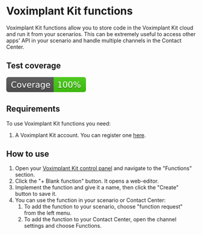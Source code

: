 # Voximplant Kit functions

Voximplant Kit functions allow you to store code in the Voximplant Kit cloud and run it from your scenarios.
This can be extremely useful to access other apps' API in your scenario and handle multiple channels in the Contact Center.

## Test coverage
![Test coverage](./coverage/badge.svg "Test coverage")

## Requirements

To use Voximplant Kit functions you need:
1. A Voximplant Kit account. You can register one [here](https://kit.voximplant.com/registration).

## How to use

1. Open your [Voximplant Kit control panel](https://kit.voximplant.com/) and navigate to the "Functions" section.
1. Click the "+ Blank function" button. It opens a web-editor.
1. Implement the function and give it a name, then click the "Create" button to save it.
1. You can use the function in your scenario or Contact Center:
    1. To add the function to your scenario, choose "function request" from the left menu.
    1. To add the function to your Contact Center, open the channel settings and choose Functions.
